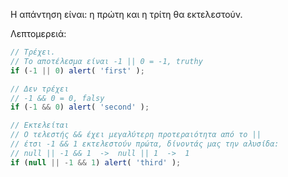 Η απάντηση είναι: η πρώτη και η τρίτη θα εκτελεστούν.

Λεπτομερειά:

```js run
// Τρέχει.
// Το αποτέλεσμα είναι -1 || 0 = -1, truthy
if (-1 || 0) alert( 'first' );

// Δεν τρέχει
// -1 && 0 = 0, falsy
if (-1 && 0) alert( 'second' );

// Εκτελείται
// Ο τελεστής && έχει μεγαλύτερη προτεραιότητα από το ||
// έτσι -1 && 1 εκτελεστούν πρώτα, δίνοντάς μας την αλυσίδα:
// null || -1 && 1  ->  null || 1  ->  1
if (null || -1 && 1) alert( 'third' );
```

